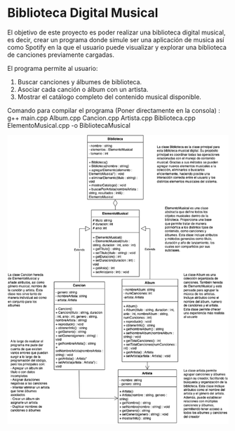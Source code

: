 # Biblioteca Digital Musical
El objetivo de este proyecto es poder realizar una biblioteca digital musical, es decir, crear un programa donde simule ser una aplicación de musica así como Spotify en la que el usuario puede visualizar y explorar una biblioteca de canciones previamente cargadas. 

El programa permite al usuario:
1. Buscar canciones y álbumes de biblioteca.
2. Asociar cada canción o álbum con un artista.
3. Mostrar el catálogo completo del contenido musical disponible.

Comando para compilar el programa (Poner directamente en la consola) : g++ main.cpp Album.cpp Cancion.cpp Artista.cpp Biblioteca.cpp ElementoMusical.cpp -o BibliotecaMusical

![Diagrama UML del sistema](https://github.com/marianafriass/ProyectoIntegrador/blob/main/Integrador.drawio.png?raw=true)
